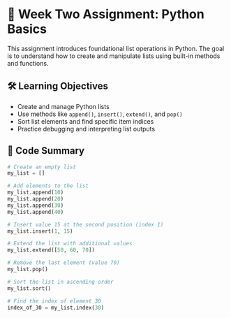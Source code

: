 # 📘 Week Two Assignment: Python Basics

This assignment introduces foundational list operations in Python. The goal is to understand how to create and manipulate lists using built-in methods and functions.

## 🛠 Learning Objectives

- Create and manage Python lists
- Use methods like `append()`, `insert()`, `extend()`, and `pop()`
- Sort list elements and find specific item indices
- Practice debugging and interpreting list outputs

## 📄 Code Summary

```python
# Create an empty list
my_list = []

# Add elements to the list
my_list.append(10)
my_list.append(20)
my_list.append(30)
my_list.append(40)

# Insert value 15 at the second position (index 1)
my_list.insert(1, 15)

# Extend the list with additional values
my_list.extend([50, 60, 70])

# Remove the last element (value 70)
my_list.pop()

# Sort the list in ascending order
my_list.sort()

# Find the index of element 30
index_of_30 = my_list.index(30)


